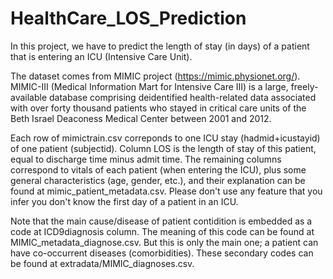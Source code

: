 # HealthCare_LOS_Prediction

In this project, we have to predict the length of stay (in days) of a patient that is entering an ICU (Intensive Care Unit).

The dataset comes from MIMIC project (https://mimic.physionet.org/). MIMIC-III (Medical Information Mart for Intensive Care III) is a large, freely-available database comprising deidentified health-related data associated with over forty thousand patients who stayed in critical care units of the Beth Israel Deaconess Medical Center between 2001 and 2012.

Each row of mimictrain.csv correponds to one ICU stay (hadmid+icustayid) of one patient (subjectid). Column LOS is the length of stay of this patient, equal to discharge time minus admit time. The remaining columns correspond to vitals of each patient (when entering the ICU), plus some general characteristics (age, gender, etc.), and their explanation can be found at mimic_patient_metadata.csv. Please don't use any feature that you infer you don't know the first day of a patient in an ICU.

Note that the main cause/disease of patient contidition is embedded as a code at ICD9diagnosis column. The meaning of this code can be found at MIMIC_metadata_diagnose.csv. But this is only the main one; a patient can have co-occurrent diseases (comorbidities). These secondary codes can be found at extradata/MIMIC_diagnoses.csv.
